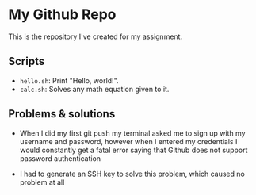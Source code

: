 # My Github Repo

This is the repository I've created for my assignment.

## Scripts

- `hello.sh`: Print "Hello, world!".
- `calc.sh`: Solves any math equation given to it.

## Problems & solutions

- When I did my first git push my terminal asked me to sign up with my username and password, however when I entered my credentials I would constantly get a fatal error saying that Github does not support password authentication

- I had to generate an SSH key to solve this problem, which caused no problem at all
